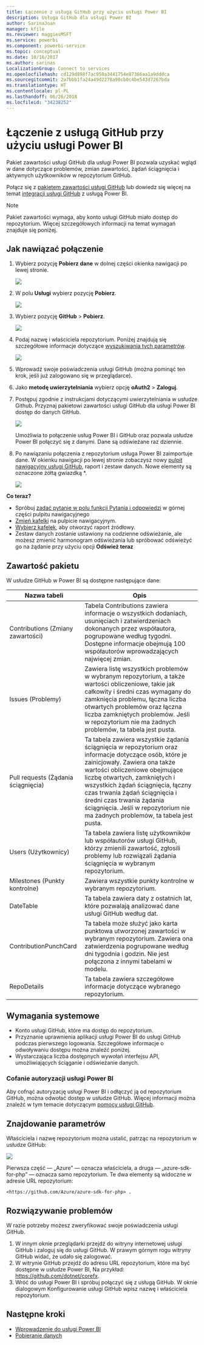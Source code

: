 ```yaml
---
title: Łączenie z usługą GitHub przy użyciu usługi Power BI
description: Usługa GitHub dla usługi Power BI
author: SarinaJoan
manager: kfile
ms.reviewer: maggiesMSFT
ms.service: powerbi
ms.component: powerbi-service
ms.topic: conceptual
ms.date: 10/16/2017
ms.author: sarinas
LocalizationGroup: Connect to services
ms.openlocfilehash: cd129d898f7ac958a3441754e87366aa1a9dddca
ms.sourcegitcommit: 2a7bbb1fa24a49d2278a90cb0c4be543d7267bda
ms.translationtype: HT
ms.contentlocale: pl-PL
ms.lasthandoff: 06/26/2018
ms.locfileid: "34238252"
---
```

# <a name="connect-to-github-with-power-bi"></a>Łączenie z usługą GitHub przy użyciu usługi Power BI
Pakiet zawartości usługi GitHub dla usługi Power BI pozwala uzyskać wgląd w dane dotyczące problemów, zmian zawartości, żądań ściągnięcia i aktywnych użytkowników w repozytorium GitHub.

Połącz się z [pakietem zawartości usługi GitHub](https://app.powerbi.com/getdata/services/github) lub dowiedz się więcej na temat [integracji usługi GitHub](https://powerbi.microsoft.com/integrations/github) z usługą Power BI.

>[!NOTE]
>Pakiet zawartości wymaga, aby konto usługi GitHub miało dostęp do repozytorium. Więcej szczegółowych informacji na temat wymagań znajduje się poniżej.

## <a name="how-to-connect"></a>Jak nawiązać połączenie
1. Wybierz pozycję **Pobierz dane** w dolnej części okienka nawigacji po lewej stronie.
   
   ![](media/service-connect-to-github/pbi_getdata.png) 
2. W polu **Usługi** wybierz pozycję **Pobierz**.
   
   ![](media/service-connect-to-github/pbi_get_services.png) 
3. Wybierz pozycję **GitHub** \> **Pobierz**.
   
   ![](media/service-connect-to-github/github.png)
4. Podaj nazwę i właściciela repozytorium. Poniżej znajdują się szczegółowe informacje dotyczące [wyszukiwania tych parametrów](#FindingParams).
   
   ![](media/service-connect-to-github/pbi_github1.png)
5. Wprowadź swoje poświadczenia usługi GitHub (można pominąć ten krok, jeśli już zalogowano się w przeglądarce). 
6. Jako **metodę uwierzytelniania** wybierz opcję **oAuth2** \> **Zaloguj**. 
7. Postępuj zgodnie z instrukcjami dotyczącymi uwierzytelniania w usłudze Github. Przyznaj pakietowi zawartości usługi GitHub dla usługi Power BI dostęp do danych GitHub.
   
   ![](media/service-connect-to-github/github_authorize.png)
   
   Umożliwia to połączenie usług Power BI i GitHub oraz pozwala usłudze Power BI połączyć się z danymi.  Dane są odświeżane raz dziennie.
8. Po nawiązaniu połączenia z repozytorium usługa Power BI zaimportuje dane. W okienku nawigacji po lewej stronie zobaczysz nowy [pulpit nawigacyjny usługi GitHub](https://powerbi.microsoft.com/integrations/github), raport i zestaw danych. Nowe elementy są oznaczone żółtą gwiazdką \*.
   
   ![](media/service-connect-to-github/pbi_githubdash.png)

**Co teraz?**

* Spróbuj [zadać pytanie w polu funkcji Pytania i odpowiedzi](power-bi-q-and-a.md) w górnej części pulpitu nawigacyjnego
* [Zmień kafelki](service-dashboard-edit-tile.md) na pulpicie nawigacyjnym.
* [Wybierz kafelek](service-dashboard-tiles.md), aby otworzyć raport źródłowy.
* Zestaw danych zostanie ustawiony na codzienne odświeżanie, ale możesz zmienić harmonogram odświeżania lub spróbować odświeżyć go na żądanie przy użyciu opcji **Odśwież teraz**

## <a name="whats-included"></a>Zawartość pakietu
W usłudze GitHub w Power BI są dostępne następujące dane:     

| Nazwa tabeli | Opis |
| --- | --- |
| Contributions (Zmiany zawartości) |Tabela Contributions zawiera informacje o wszystkich dodaniach, usunięciach i zatwierdzeniach dokonanych przez współautora, pogrupowane według tygodni. Dostępne informacje obejmują 100 współautorów wprowadzających najwięcej zmian. |
| Issues (Problemy) |Zawiera listę wszystkich problemów w wybranym repozytorium, a także wartości obliczeniowe, takie jak całkowity i średni czas wymagany do zamknięcia problemu, łączna liczba otwartych problemów oraz łączna liczba zamkniętych problemów. Jeśli w repozytorium nie ma żadnych problemów, ta tabela jest pusta. |
| Pull requests (Żądania ściągnięcia) |Ta tabela zawiera wszystkie żądania ściągnięcia w repozytorium oraz informacje dotyczące osób, które je zainicjowały. Zawiera ona także wartości obliczeniowe obejmujące liczbę otwartych, zamkniętych i wszystkich żądań ściągnięcia, łączny czas trwania żądań ściągnięcia i średni czas trwania żądania ściągnięcia. Jeśli w repozytorium nie ma żadnych problemów, ta tabela jest pusta. |
| Users (Użytkownicy) |Ta tabela zawiera listę użytkowników lub współautorów usługi GitHub, którzy zmienili zawartość, zgłosili problemy lub rozwiązali żądania ściągnięcia w wybranym repozytorium. |
| Milestones (Punkty kontrolne) |Zawiera wszystkie punkty kontrolne w wybranym repozytorium. |
| DateTable |Ta tabela zawiera daty z ostatnich lat, które pozwalają analizować dane usługi GitHub według dat. |
| ContributionPunchCard |Ta tabela może służyć jako karta punktowa utworzonej zawartości w wybranym repozytorium. Zawiera ona zatwierdzenia pogrupowane według dni tygodnia i godzin. Nie jest połączona z innymi tabelami w modelu. |
| RepoDetails |Ta tabela zawiera szczegółowe informacje dotyczące wybranego repozytorium. |

## <a name="system-requirements"></a>Wymagania systemowe
* Konto usługi GitHub, które ma dostęp do repozytorium.  
* Przyznanie uprawnienia aplikacji usługi Power BI do usługi GitHub podczas pierwszego logowania. Szczegółowe informacje o odwoływaniu dostępu można znaleźć poniżej.  
* Wystarczająca liczba dostępnych wywołań interfejsu API, umożliwiających ściąganie i odświeżanie danych.  

### <a name="de-authorize-power-bi"></a>Cofanie autoryzacji usługi Power BI
Aby cofnąć autoryzację usługi Power BI i odłączyć ją od repozytorium GitHub, można odwołać dostęp w usłudze GitHub. Więcej informacji można znaleźć w tym temacie dotyczącym [pomocy usługi GitHub](https://help.github.com/articles/keeping-your-ssh-keys-and-application-access-tokens-safe/#reviewing-your-authorized-applications-oauth).

<a name="FindingParams"></a>

## <a name="finding-parameters"></a>Znajdowanie parametrów
Właściciela i nazwę repozytorium można ustalić, patrząc na repozytorium w usłudze GitHub:

![](media/service-connect-to-github/github_ownerrepo.png)

Pierwsza część — „Azure” — oznacza właściciela, a druga — „azure-sdk-for-php” — oznacza samo repozytorium.  Te dwa elementy są widoczne w adresie URL repozytorium:

    <https://github.com/Azure/azure-sdk-for-php> .

## <a name="troubleshooting"></a>Rozwiązywanie problemów
W razie potrzeby możesz zweryfikować swoje poświadczenia usługi GitHub.  

1. W innym oknie przeglądarki przejdź do witryny internetowej usługi GitHub i zaloguj się do usługi GitHub. W prawym górnym rogu witryny GitHub widać, że udało się zalogować.    
2. W witrynie GitHub przejdź do adresu URL repozytorium, które ma być dostępne w usłudze Power BI, Na przykład: https://github.com/dotnet/corefx.  
3. Wróć do usługi Power BI i spróbuj połączyć się z usługą GitHub. W oknie dialogowym Konfigurowanie usługi GitHub wpisz nazwę i właściciela repozytorium.  

## <a name="next-steps"></a>Następne kroki
* [Wprowadzenie do usługi Power BI](service-get-started.md)
* [Pobieranie danych](service-get-data.md)
